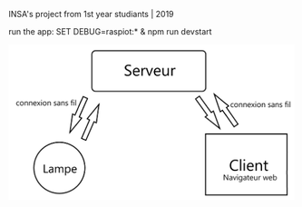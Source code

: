 INSA's project from 1st year studiants | 2019


run the app:
SET DEBUG=raspiot:* & npm run devstart

![Alt text](IMG-git/conception-finale.png "Conception Finale")